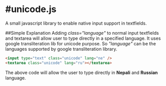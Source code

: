 #unicode.js
==========

A small javascript library to enable native input support in textfields.

##Simple Explanation
Adding *class="language"* to normal input textfields and textarea will allow user to type directly in a specified language.
It uses google transliteration lib for unicode purpose. So *"language"* can be the languages supported by google transliteration library.
```html
<input type="text" class="unicode" lang="ne" />
<textarea class="unicode" lang="ru"></textarea>
```

The above code will allow the user to type directly in **Nepali** and **Russian** language.
